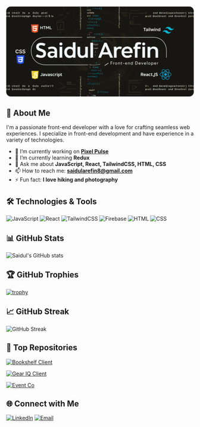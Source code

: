 ![Banner](./assets/github-header-image2.png)

## 🚀 About Me

I'm a passionate front-end developer with a love for crafting seamless web experiences. I specialize in front-end development and have experience in a variety of technologies.

- 🔭 I’m currently working on **[Pixel Pulse](https://github.com/codeninja-404/pixel_pulse)**
- 🌱 I’m currently learning **Redux**
- 💬 Ask me about **JavaScript, React, TailwindCSS, HTML, CSS**
- 📫 How to reach me: **[saidularefin8@gmail.com](mailto:saidularefin8@gmail.com)**
- ⚡ Fun fact: **I love hiking and photography**

## 🛠️ Technologies & Tools

![JavaScript](https://img.shields.io/badge/JavaScript-323330?style=for-the-badge&logo=javascript&logoColor=F7DF1E)
![React](https://img.shields.io/badge/React-20232A?style=for-the-badge&logo=react&logoColor=61DAFB)
![TailwindCSS](https://img.shields.io/badge/TailwindCSS-06B6D4?style=for-the-badge&logo=tailwindcss&logoColor=white)
![Firebase](https://img.shields.io/badge/Firebase-FFCA28?style=for-the-badge&logo=firebase&logoColor=white)
![HTML](https://img.shields.io/badge/HTML-E34F26?style=for-the-badge&logo=html5&logoColor=white)
![CSS](https://img.shields.io/badge/CSS-1572B6?style=for-the-badge&logo=css3&logoColor=white)

## 📊 GitHub Stats

![Saidul's GitHub stats](https://github-readme-stats.vercel.app/api?username=codeninja-404&show_icons=true&theme=radical)

## 🏆 GitHub Trophies

[![trophy](https://github-profile-trophy.vercel.app/?username=codeninja-404&theme=onedark)](https://github.com/ryo-ma/github-profile-trophy)

## 📈 GitHub Streak

![GitHub Streak](https://github-readme-streak-stats.herokuapp.com/?user=codeninja-404&theme=radical)

## 📂 Top Repositories

[![Bookshelf Client](https://github-readme-stats.vercel.app/api/pin/?username=codeninja-404&repo=bookshelf-client&theme=radical)](https://github.com/codeninja-404/bookshelf-client)

[![Gear IQ Client](https://github-readme-stats.vercel.app/api/pin/?username=codeninja-404&repo=gear-iq-client&theme=radical)](https://github.com/codeninja-404/gear-iq-client)

[![Event Co](https://github-readme-stats.vercel.app/api/pin/?username=codeninja-404&repo=event-co&theme=radical)](https://github.com/codeninja-404/event-co)

## 🌐 Connect with Me

[![LinkedIn](https://img.shields.io/badge/LinkedIn-0A66C2?style=for-the-badge&logo=linkedin&logoColor=white)](https://www.linkedin.com/in/saidul-arefin-codeninja404)
[![Email](https://img.shields.io/badge/Email-D14836?style=for-the-badge&logo=gmail&logoColor=white)](mailto:saidularefin8@gmail.com)
